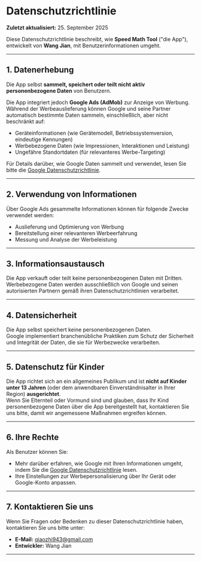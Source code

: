 # Datenschutzrichtlinie

**Zuletzt aktualisiert:** 25. September 2025

Diese Datenschutzrichtlinie beschreibt, wie **Speed Math Tool** ("die App"), entwickelt von **Wang Jian**, mit Benutzerinformationen umgeht.

---

## 1. Datenerhebung

Die App selbst **sammelt, speichert oder teilt nicht aktiv personenbezogene Daten** von Benutzern.

Die App integriert jedoch **Google Ads (AdMob)** zur Anzeige von Werbung.  
Während der Werbeauslieferung können Google und seine Partner automatisch bestimmte Daten sammeln, einschließlich, aber nicht beschränkt auf:

- Geräteinformationen (wie Gerätemodell, Betriebssystemversion, eindeutige Kennungen)
- Werbebezogene Daten (wie Impressionen, Interaktionen und Leistung)
- Ungefähre Standortdaten (für relevanteres Werbe-Targeting)

Für Details darüber, wie Google Daten sammelt und verwendet, lesen Sie bitte die [Google Datenschutzrichtlinie](https://policies.google.com/privacy).

---

## 2. Verwendung von Informationen

Über Google Ads gesammelte Informationen können für folgende Zwecke verwendet werden:

- Auslieferung und Optimierung von Werbung
- Bereitstellung einer relevanteren Werbeerfahrung
- Messung und Analyse der Werbeleistung

---

## 3. Informationsaustausch

Die App verkauft oder teilt keine personenbezogenen Daten mit Dritten.  
Werbebezogene Daten werden ausschließlich von Google und seinen autorisierten Partnern gemäß ihren Datenschutzrichtlinien verarbeitet.

---

## 4. Datensicherheit

Die App selbst speichert keine personenbezogenen Daten.  
Google implementiert branchenübliche Praktiken zum Schutz der Sicherheit und Integrität der Daten, die sie für Werbezwecke verarbeiten.

---

## 5. Datenschutz für Kinder

Die App richtet sich an ein allgemeines Publikum und ist **nicht auf Kinder unter 13 Jahren** (oder dem anwendbaren Einverständnisalter in Ihrer Region) **ausgerichtet**.  
Wenn Sie Elternteil oder Vormund sind und glauben, dass Ihr Kind personenbezogene Daten über die App bereitgestellt hat, kontaktieren Sie uns bitte, damit wir angemessene Maßnahmen ergreifen können.

---

## 6. Ihre Rechte

Als Benutzer können Sie:

- Mehr darüber erfahren, wie Google mit Ihren Informationen umgeht, indem Sie die [Google Datenschutzrichtlinie](https://policies.google.com/privacy) lesen.
- Ihre Einstellungen zur Werbepersonalisierung über Ihr Gerät oder Google-Konto anpassen.

---

## 7. Kontaktieren Sie uns

Wenn Sie Fragen oder Bedenken zu dieser Datenschutzrichtlinie haben, kontaktieren Sie uns bitte unter:

- **E-Mail:** qiaozhi943@gmail.com
- **Entwickler:** Wang Jian

---